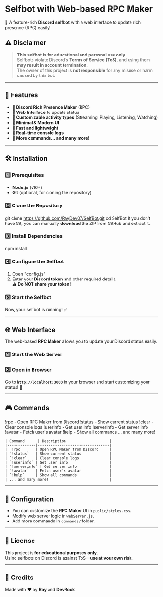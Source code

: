 # Selfbot with Web-based RPC Maker
🚀 A feature-rich **Discord selfbot** with a web interface to update rich presence (RPC) easily!

## ⚠ Disclaimer
> **This selfbot is for educational and personal use only.**  
> Selfbots violate Discord's **Terms of Service (ToS)**, and using them **may result in account termination**.  
> The owner of this project is **not responsible** for any misuse or harm caused by this bot.  

---

## 📌 Features
- 🔹 **Discord Rich Presence Maker** (RPC)
- 🔹 **Web Interface** to update status
- 🔹 **Customizable activity types** (Streaming, Playing, Listening, Watching)
- 🔹 **Minimal & Modern UI**
- 🔹 **Fast and lightweight**
- 🔹 **Real-time console logs**
- 🔹 **More commands... and many more!**

---

## 🛠 Installation  
### 1️⃣ Prerequisites  
- **Node.js** (v16+)  
- **Git** (optional, for cloning the repository)  

### 2️⃣ Clone the Repository  
git clone https://github.com/RayDev07/SelfBot.git 
cd SelfBot
If you don't have Git, you can manually **download** the ZIP from GitHub and extract it.

### 3️⃣ Install Dependencies  

npm install

### 4️⃣ Configure the Selfbot  
1. Open "config.js" 
2. Enter your **Discord token** and other required details.  
⚠ **Do NOT share your token!**  

### 5️⃣ Start the Selfbot  
Now, your selfbot is running! ✅  

---

## 🌐 Web Interface  
The web-based **RPC Maker** allows you to update your Discord status easily.  

### 1️⃣ Start the Web Server  

### 2️⃣ Open in Browser  
Go to **`http://localhost:3003`** in your browser and start customizing your status! 🚀  

---

## 🎮 Commands  
!rpc - Open RPC Maker from Discord !status - Show current status !clear - Clear console logs !userinfo - Get user info !serverinfo - Get server info !avatar - Fetch user's avatar !help - Show all commands ... and many more!
```
| Command      | Description                    |
|-------------|---------------------------------|
| `!rpc`      | Open RPC Maker from Discord     |
| `!status`   | Show current status             |
| `!clear`    | Clear console logs              |
| `!userinfo` | Get user info                   |
| `!serverinfo` | Get server info               |
| `!avatar`   | Fetch user's avatar             |
| `!help`     | Show all commands               |
| ... and many more!                            |
```
---

## 🔧 Configuration  
- You can customize the **RPC Maker** UI in `public/styles.css`.  
- Modify web server logic in `webServer.js`.  
- Add more commands in `commands/` folder.  

---

## 📜 License  
This project is **for educational purposes only**.  
Using selfbots on Discord is against ToS—**use at your own risk**.

---

## 🤝 Credits  
Made with ❤️ by **Ray** and **DevRock**  


